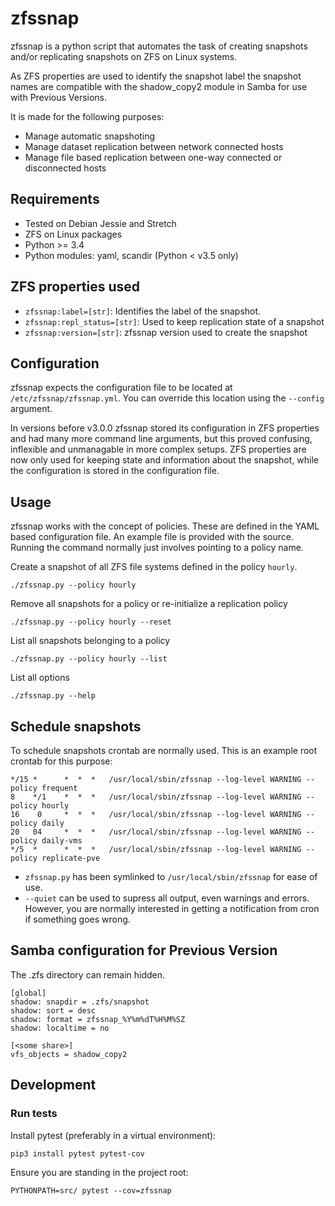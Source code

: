 # zfssnap
zfssnap is a python script that automates the task of creating snapshots and/or
replicating snapshots on ZFS on Linux systems.

As ZFS properties are used to identify the snapshot label the snapshot names
are compatible with the shadow_copy2 module in Samba for use with
Previous Versions.

It is made for the following purposes:
* Manage automatic snapshoting
* Manage dataset replication between network connected hosts
* Manage file based replication between one-way connected or disconnected hosts

## Requirements
* Tested on Debian Jessie and Stretch
* ZFS on Linux packages
* Python >= 3.4
* Python modules: yaml, scandir (Python < v3.5 only)

## ZFS properties used
* `zfssnap:label=[str]`: Identifies the label of the snapshot.
* `zfssnap:repl_status=[str]`: Used to keep replication state of a snapshot
* `zfssnap:version=[str]`: zfssnap version used to create the snapshot

## Configuration
zfssnap expects the configuration file to be located at
`/etc/zfssnap/zfssnap.yml`.
You can override this location using the `--config` argument.

In versions before v3.0.0 zfssnap stored its configuration in ZFS properties and
had many more command line arguments, but this proved confusing, inflexible and
unmanagable in more complex setups. ZFS properties are now only used for keeping
state and information about the snapshot, while the configuration is stored in
the configuration file.

## Usage
zfssnap works with the concept of policies. These are defined in the YAML based
configuration file. An example file is provided with the source.
Running the command normally just involves pointing to a policy name.

Create a snapshot of all ZFS file systems defined in the policy `hourly`.

    ./zfssnap.py --policy hourly
Remove all snapshots for a policy or re-initialize a replication policy

    ./zfssnap.py --policy hourly --reset

List all snapshots belonging to a policy

    ./zfssnap.py --policy hourly --list
List all options

    ./zfssnap.py --help

## Schedule snapshots
To schedule snapshots crontab are normally used. This is an example root
crontab for this purpose:

    */15 *      *  *  *   /usr/local/sbin/zfssnap --log-level WARNING --policy frequent
    8    */1    *  *  *   /usr/local/sbin/zfssnap --log-level WARNING --policy hourly
    16    0     *  *  *   /usr/local/sbin/zfssnap --log-level WARNING --policy daily
    20   04     *  *  *   /usr/local/sbin/zfssnap --log-level WARNING --policy daily-vms
    */5  *      *  *  *   /usr/local/sbin/zfssnap --log-level WARNING --policy replicate-pve

* `zfssnap.py` has been symlinked to `/usr/local/sbin/zfssnap` for ease of use.
* `--quiet` can be used to supress all output, even warnings and errors.
  However, you are normally interested in getting a notification from cron if
  something goes wrong.

## Samba configuration for Previous Version
The .zfs directory can remain hidden.

    [global]
    shadow: snapdir = .zfs/snapshot
    shadow: sort = desc
    shadow: format = zfssnap_%Y%m%dT%H%M%SZ
    shadow: localtime = no

    [<some share>]
    vfs_objects = shadow_copy2

## Development
### Run tests
Install pytest (preferably in a virtual environment):

    pip3 install pytest pytest-cov
Ensure you are standing in the project root:

    PYTHONPATH=src/ pytest --cov=zfssnap
